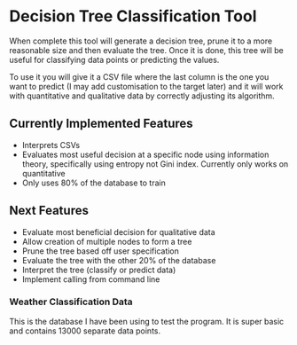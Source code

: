 # Decision Tree Classification Tool

When complete this tool will generate a decision tree, prune it to a more reasonable size and then evaluate the tree. Once it is done, this tree will be useful for classifying data points or predicting the values.

To use it you will give it a CSV file where the last column is the one you want to predict (I may add customisation to the target later) and it will work with quantitative and qualitative data by correctly adjusting its algorithm.

## Currently Implemented Features

- Interprets CSVs
- Evaluates most useful decision at a specific node using information theory, specifically using entropy not Gini index. Currently only works on quantitative
- Only uses 80% of the database to train

## Next Features

- Evaluate most beneficial decision for qualitative data
- Allow creation of multiple nodes to form a tree
- Prune the tree based off user specification
- Evaluate the tree with the other 20% of the database
- Interpret the tree (classify or predict data)
- Implement calling from command line

### Weather Classification Data

This is the database I have been using to test the program. It is super basic and contains 13000 separate data points.
